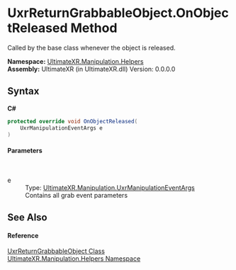 # UxrReturnGrabbableObject.OnObjectReleased Method 
 

Called by the base class whenever the object is released.

**Namespace:**&nbsp;<a href="N_UltimateXR_Manipulation_Helpers">UltimateXR.Manipulation.Helpers</a><br />**Assembly:**&nbsp;UltimateXR (in UltimateXR.dll) Version: 0.0.0.0

## Syntax

**C#**<br />
``` C#
protected override void OnObjectReleased(
	UxrManipulationEventArgs e
)
```


#### Parameters
&nbsp;<dl><dt>e</dt><dd>Type: <a href="T_UltimateXR_Manipulation_UxrManipulationEventArgs">UltimateXR.Manipulation.UxrManipulationEventArgs</a><br />Contains all grab event parameters</dd></dl>

## See Also


#### Reference
<a href="T_UltimateXR_Manipulation_Helpers_UxrReturnGrabbableObject">UxrReturnGrabbableObject Class</a><br /><a href="N_UltimateXR_Manipulation_Helpers">UltimateXR.Manipulation.Helpers Namespace</a><br />